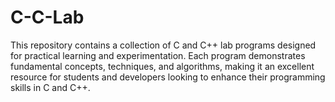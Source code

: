 # C-C-Lab
This repository contains a collection of C and C++ lab programs designed for practical learning and experimentation. Each program demonstrates fundamental concepts, techniques, and algorithms, making it an excellent resource for students and developers looking to enhance their programming skills in C and C++.
